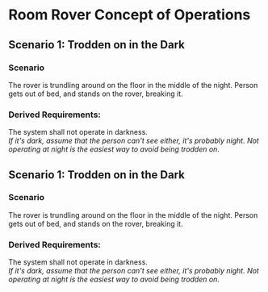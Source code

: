 # Room Rover Concept of Operations

## Scenario 1: Trodden on in the Dark

### Scenario
The rover is trundling around on the floor in the middle of the night. Person gets out of bed, and stands on the rover, breaking it.

### Derived Requirements:
The system shall not operate in darkness.<br>
<i>If it's dark, assume that the person can't see either, it's probably night. Not operating at night is the easiest way to avoid being trodden on. </i>

## Scenario 1: Trodden on in the Dark

### Scenario
The rover is trundling around on the floor in the middle of the night. Person gets out of bed, and stands on the rover, breaking it.

### Derived Requirements:
The system shall not operate in darkness.<br>
<i>If it's dark, assume that the person can't see either, it's probably night. Not operating at night is the easiest way to avoid being trodden on. </i>
